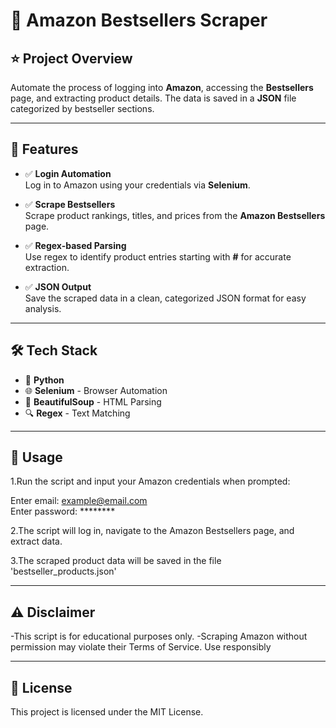 # 🛒 Amazon Bestsellers Scraper

## ⭐ Project Overview  
Automate the process of logging into **Amazon**, accessing the **Bestsellers** page, and extracting product details. The data is saved in a **JSON** file categorized by bestseller sections.

---

## 🚀 Features

- ✅ **Login Automation**  
  Log in to Amazon using your credentials via **Selenium**.  

- ✅ **Scrape Bestsellers**  
  Scrape product rankings, titles, and prices from the **Amazon Bestsellers** page.  

- ✅ **Regex-based Parsing**  
  Use regex to identify product entries starting with **#** for accurate extraction.  

- ✅ **JSON Output**  
  Save the scraped data in a clean, categorized JSON format for easy analysis.  

---

## 🛠️ Tech Stack

- 🐍 **Python**  
- 🌐 **Selenium** - Browser Automation  
- 📄 **BeautifulSoup** - HTML Parsing  
- 🔍 **Regex** - Text Matching  

---

## 🔑 Usage

1.Run the script and input your Amazon credentials when prompted:

  Enter email: example@email.com  
  Enter password: ********

2.The script will log in, navigate to the Amazon Bestsellers page, and extract data.

3.The scraped product data will be saved in the file 'bestseller_products.json'

---

## ⚠️ Disclaimer

-This script is for educational purposes only.
-Scraping Amazon without permission may violate their Terms of Service. Use responsibly

---

## 📜 License

This project is licensed under the MIT License.
